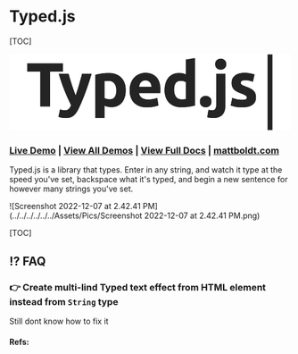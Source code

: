 # Typed.js

[TOC]





[![Typed.js](../../../../../../Assets/Pics/logo-cropped.png)](https://raw.githubusercontent.com/mattboldt/typed.js/master/logo-cropped.png)

### [Live Demo](http://www.mattboldt.com/demos/typed-js/) | [View All Demos](http://mattboldt.github.io/typed.js/) | [View Full Docs](http://mattboldt.github.io/typed.js/docs) | [mattboldt.com](http://www.mattboldt.com/)

Typed.js is a library that types. Enter in any string, and watch it type at the speed you've set, backspace what it's typed, and begin a new sentence for however many strings you've set.



![Screenshot 2022-12-07 at 2.42.41 PM](../../../../../../Assets/Pics/Screenshot 2022-12-07 at 2.42.41 PM.png)



[TOC]





## ⁉️ FAQ

### 👉 Create multi-lind Typed text effect from HTML element instead from `String` type



Still dont know how to fix it



#### Refs:

[How to create multi-lined Typed Text Effect?]:https://discourse.webflow.com/t/how-to-create-multi-lined-typed-text-effect/157681